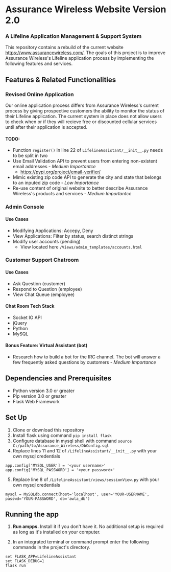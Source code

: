 # Assurance Wireless Website Version 2.0
### A Lifeline Application Management & Support System 
This repository contains a rebuild of the current website https://www.assurancewireless.com/. The goals of this project is to improve Assurance Wireless's Lifeline application process by implementing the following features and services.

## Features & Related Functionalities 
### Revised Online Application
Our online application process differs from Assurance Wireless's current process by giving prospective customers the ability to monitor the status of their Lifeline application. The current system in place does not allow users to check when or if they will recieve free or discounted cellular services until after their application is accepted.

#### TODO:
* Function `register()` in line 22 of `LifelineAssistant/__init__.py` needs to be split in two
* Use Email Validation API to prevent users from entering non-existent email addresses - *Medium Importantce*
  * https://pypi.org/project/email-verifier/
* Mimic existing zip code API to generate the city and state that belongs to an inputed zip code - *Low Importance*
* Re-use content of original website to better describe Assurance Wireless's products and services - *Medium Importantce*

### Admin Console


#### Use Cases
* Modifying Applications: Accepy, Deny
* View Applications: Filter by status, search distinct strings
* Modify user accounts (pending)
   * View located here `/Views/admin_templates/accounts.html`

### Customer Support Chatroom
#### Use Cases
* Ask Question (customer)
* Respond to Question (employee)
* View Chat Queue (employee)

#### Chat Room Tech Stack
* Socket IO API
* jQuery
* Python
* MySQL


#### Bonus Feature: Virtual Assistant (bot)
* Research how to build a bot for the IRC channel. The bot will answer a few frequently asked questions by customers - *Medium Importance*

## Dependencies and Prerequisites
* Python version 3.0 or greater 
* Pip version 3.0 or greater
* Flask Web Framework

## Set Up
1. Clone or download this repository
2. Install flask using command `pip install flask`
3. Configure database in mysql shell with command `source C:/path/to/Assurance_Wireless/DbConfig.sql`
4. Replace lines 11 and 12 of `/LifelineAssistant/__init__.py` with your own mysql credentials
```
app.config['MYSQL_USER'] = '<your username>'
app.config['MYSQL_PASSWORD'] = '<your password>'
```
5. Replace line 8 of `/LifelineAssistant/views/sessionView.py` with your own mysql credentials
```
mysql = MySQLdb.connect(host='localhost', user='YOUR-USERNAME', passwd='YOUR-PASSWORD', db='awla_db')
```

## Running the app 

1) **Run ampps.** Install it if you don't have it. No additional setup is required as long as it's installed on your computer.

2) In an integrated terminal or command prompt enter the following commands in the project's directory.
```
set FLASK_APP=LifelineAssistant 
set FLASK_DEBUG=1
flask run
````
